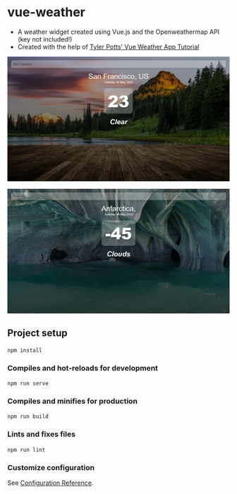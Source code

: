 # vue-weather

- A weather widget created using Vue.js and the Openweathermap API (key not included!)
- Created with the help of [Tyler Potts' Vue Weather App Tutorial](https://www.youtube.com/watch?v=JLc-hWsPTUY)

![Warm](./screenshots/warmsanfran.png)

![Cold](./screenshots/coldantarctica.png)

## Project setup
```
npm install
```

### Compiles and hot-reloads for development
```
npm run serve
```

### Compiles and minifies for production
```
npm run build
```

### Lints and fixes files
```
npm run lint
```

### Customize configuration
See [Configuration Reference](https://cli.vuejs.org/config/).

